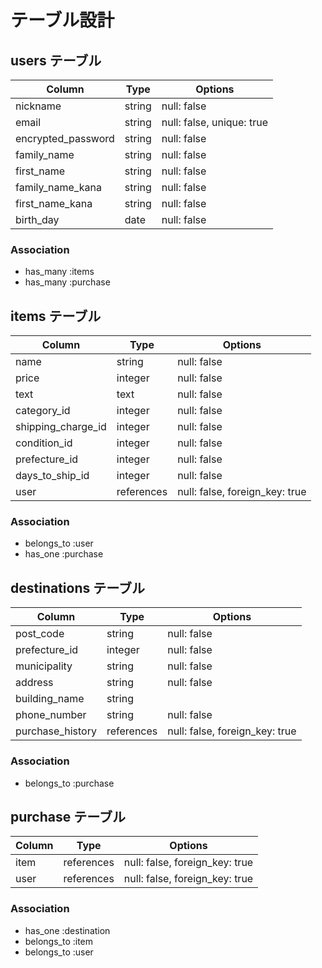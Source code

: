 # テーブル設計

## users テーブル

| Column             | Type   | Options      |
| ------------------ | ------ | -----------  |
| nickname           | string | null: false  |
| email              | string | null: false, unique: true |
| encrypted_password | string | null: false  |
| family_name        | string | null: false  |
| first_name         | string | null: false  |
| family_name_kana   | string | null: false  |
| first_name_kana    | string | null: false  |
| birth_day          | date   | null: false  |


### Association

- has_many :items
- has_many :purchase

## items テーブル

| Column                 | Type   | Options     |
| ------------------     | ------ | ----------- |
| name                   | string | null: false |
| price                  | integer | null: false |
| text                   | text | null: false |
| category_id               | integer | null: false |
| shipping_charge_id       | integer | null: false |
| condition_id          | integer | null: false |
| prefecture_id         | integer | null: false |
| days_to_ship_id           | integer | null: false |
| user                   | references | null: false, foreign_key: true |

### Association

- belongs_to :user
- has_one :purchase

## destinations テーブル

| Column             | Type   | Options     |
| ------------------ | ------ | ----------- |
| post_code          | string | null: false |
| prefecture_id         | integer | null: false |
| municipality       | string | null: false |
| address            | string | null: false |
| building_name      | string |
| phone_number       | string | null: false |
| purchase_history   | references | null: false, foreign_key: true |

### Association

- belongs_to :purchase


## purchase テーブル

| Column             | Type      | Options     |
| ------------------ | --------- | ----------- |
| item               | references | null: false, foreign_key: true |
| user               | references | null: false, foreign_key: true |

### Association

- has_one :destination
- belongs_to :item
- belongs_to :user
